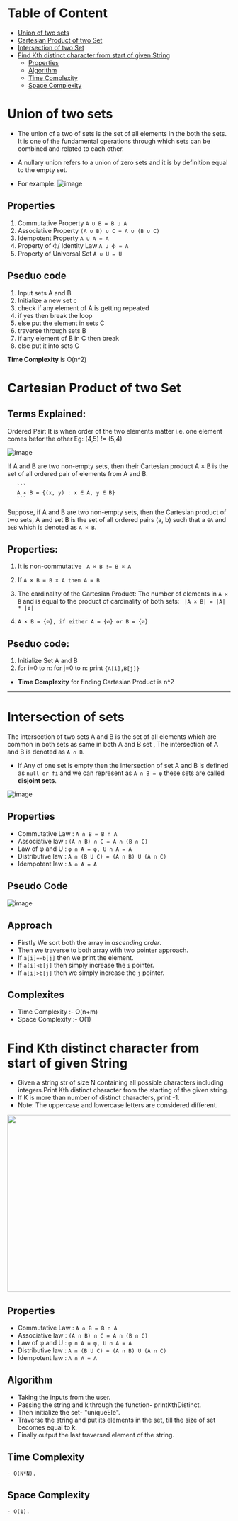 # Table of Content 
- [Union of two sets](#union-of-two-sets)
- [Cartesian Product of two Set](#cartesian-product-of-two-set)
- [Intersection of two Set](#intersection-of-sets)
- [Find Kth distinct character from start of given String](#find-kth-distinct-character-from-start-of-given-string)
  - [Properties](#properties)
  - [Algorithm](#algorithm)
  - [Time Complexity](#time-complexity)
  - [Space Complexity](#space-complexity)

# Union of two sets
- The union of a two of sets is the set of all elements in the both the sets. It is one of the fundamental operations through which sets can be combined and related to each other. 
- A nullary union refers to a union of zero sets and it is by definition equal to the empty set.

- For example:
![image](https://user-images.githubusercontent.com/91279248/161617670-56260c6c-5931-4bc1-ba53-053216aa52d6.png)

## Properties 
1. Commutative Property	`A ∪ B = B ∪ A`
2. Associative Property	`(A ∪ B) ∪ C = A ∪ (B ∪ C)`
3. Idempotent Property	`A ∪ A = A`
4. Property of Ⲫ/ Identity Law	`A ∪ Ⲫ = A`
5. Property of Universal Set	`A ∪ U = U`

## Pseduo code
1. Input sets A and B 
2. Initialize a new set c
3. check if any element of A is getting repeated 
4. if yes then break the loop
5. else put the element in sets C
6. traverse through sets B 
7. if any element of B in C then break
8. else put it into sets C

**Time Complexity** is O(n^2)

# Cartesian Product of two Set

## Terms Explained:

Ordered Pair: It is when order of the two elements matter i.e. one element comes befor the other 
Eg: (4,5) != (5,4)

![image](https://user-images.githubusercontent.com/91279248/158008983-9d811305-29a0-4bba-b70b-8400163a40d6.png)

If A and B are two non-empty sets, then their Cartesian product A × B is the set of all ordered pair of elements from A and B.

       ```
       A × B = {(x, y) : x ∈ A, y ∈ B}
       ```

Suppose, if A and B are two non-empty sets, then the Cartesian product of two sets, A and set B is the set of all ordered pairs (a, b) such that a `∈A` and `b∈B` which is denoted as `A × B`.


## Properties:
 1. It is non-commutative 
   ` A × B != B × A`

 2. If `A × B = B × A then A = B`

 3. The cardinality of the Cartesian Product:
    The number of elements in ` A × B ` and is equal to the product of cardinality of both sets: ` |A × B| = |A| * |B|`

 4. ` A × B = {∅}, if either A = {∅} or B = {∅}  `

 ## Pseduo code:
 1. Initialize Set A and B
 2. for i=0 to n:
      for j=0 to n:
        print `{A[i],B[j]}`

 - **Time Complexity** for finding Cartesian Product is n^2 

---

# Intersection of sets

The intersection of two sets A and B is the set of all elements which are common in both sets as same in both A and B set , The intersection of A and B is denoted as `A ∩ B`.

- If Any of one set is empty then the intersection of set A and B is defined as `null or fi` and we can represent as `A ∩ B = φ` these sets are called **disjoint sets**.

![image](https://user-images.githubusercontent.com/86917304/168950618-3b5da193-ead6-4a94-a793-4d87de887924.png)

## Properties

- Commutative Law : `A ∩ B = B ∩ A`
- Associative law : `(A ∩ B) ∩ C = A ∩ (B ∩ C)`
- Law of φ and U : `φ ∩ A = φ, U ∩ A = A`
- Distributive law : `A ∩ (B U C) = (A ∩ B) U (A ∩ C)`
- Idempotent law : `A ∩ A = A`

## Pseudo Code
![image](https://user-images.githubusercontent.com/86917304/169095891-1a6d91dd-cf45-4f3d-be19-d49c58c63faf.png)

## Approach

- Firstly We sort both the array in _ascending order_.
- Then we traverse to both array with two pointer approach.
- If `a[i]==b[j]` then we print the element.
- If `a[i]<b[j]` then simply increase the `i` pointer.
- If `a[i]>b[j]` then we simply increase the `j` pointer.

## Complexites

- Time Complexity :- O(n+m)
- Space Complexity :- O(1)


# Find Kth distinct character from start of given String

- Given a string str of size N containing all possible characters including integers.Print Kth distinct character from the starting of the given string. 
- If K is more than number of distinct characters, print -1.
- Note: The uppercase and lowercase letters are considered different.

<img src="https://user-images.githubusercontent.com/98539013/170510201-bac36cdd-c133-4ba6-9bdc-d0acf560971e.png" width="750" height="400" />

## Properties

- Commutative Law : `A ∩ B = B ∩ A`
- Associative law : `(A ∩ B) ∩ C = A ∩ (B ∩ C)`
- Law of φ and U : `φ ∩ A = φ, U ∩ A = A`
- Distributive law : `A ∩ (B U C) = (A ∩ B) U (A ∩ C)`
- Idempotent law : `A ∩ A = A`

## Algorithm

- Taking the inputs from the user.
- Passing the string and k through the function- printKthDistinct.
- Then initialize the set- "uniqueEle".
- Traverse the string and put its elements in the set, till the size of set becomes  equal to k. 
- Finally output the last traversed element of the string.

## Time Complexity
```
- O(N*N).
```
## Space Complexity
```
- O(1).
```